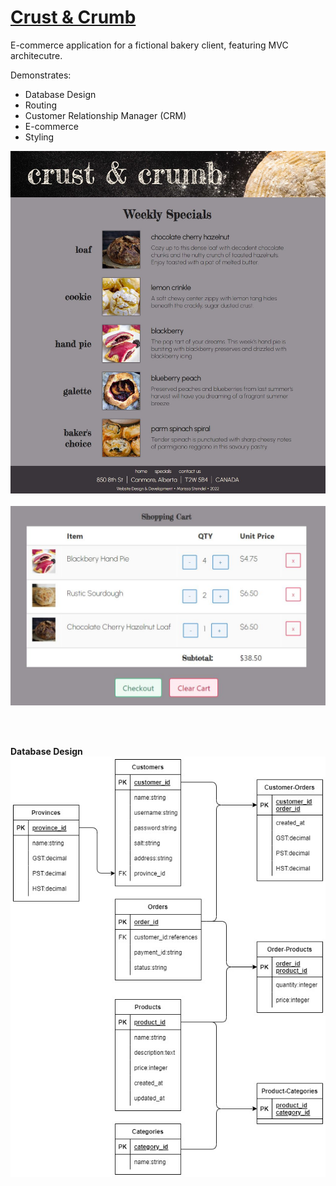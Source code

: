 # [Crust & Crumb](https://crustandcrumb.onrender.com/)

E-commerce application for a fictional bakery client, featuring MVC architecutre.

Demonstrates:
- Database Design
- Routing
- Customer Relationship Manager (CRM)
- E-commerce
- Styling

![Crust & Crumb Bakery Website](/lib/assets/images/specials.JPG)
<br>
<br>
![Shopping Cart](/lib/assets/images/shoppingCart.JPG)

<br>
<br>

**Database Design**
![ERD](/lib/assets/images/ERD.JPG)